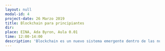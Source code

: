 ```yaml
---
layout: null
modal-id: 4
project-date: 26 Marzo 2019
title: Blockchain para principiantes
dir:
place: EINA, Ada Byron, Aula 0.01
time: 12:00-14:00
description: 'Blockchain es un nuevo sistema emergente dentro de las nuevas tecnologías que está en actualmente en auge. Tras su uso en el mundo de las criptomonedas, se ha tendido a especializar esta tecnología en ese ámbito, aunque realmente que puede aplicarse junto con cualquier otra tecnología que conocemos e interactuar con ella sin problemas.'
---
```

